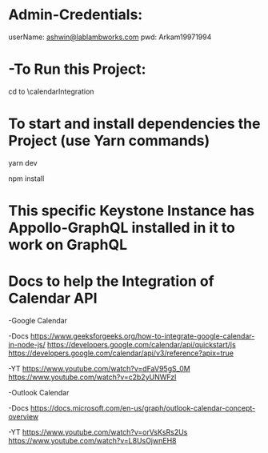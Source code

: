 # Admin-Credentials:
userName: ashwin@lablambworks.com
pwd: Arkam19971994

# -To Run this Project: 
cd to \calendarIntegration

# To start and install dependencies the Project (use Yarn commands)
 yarn dev

 npm install 

# This specific Keystone Instance has Appollo-GraphQL installed in it to work on GraphQL 



# Docs to help the Integration of Calendar API

-Google Calendar

 -Docs
  https://www.geeksforgeeks.org/how-to-integrate-google-calendar-in-node-js/
  https://developers.google.com/calendar/api/quickstart/js
  https://developers.google.com/calendar/api/v3/reference?apix=true
  
 -YT
  https://www.youtube.com/watch?v=dFaV95gS_0M
  https://www.youtube.com/watch?v=c2b2yUNWFzI

-Outlook Calendar
  
  -Docs
   https://docs.microsoft.com/en-us/graph/outlook-calendar-concept-overview
  
  -YT
   https://www.youtube.com/watch?v=orVsKsRs2Us
   https://www.youtube.com/watch?v=L8UsOjwnEH8
